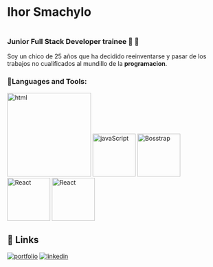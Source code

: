 # Ihor Smachylo
<div>
    <p align="center"><img  src="https://media1.giphy.com/media/qgQUggAC3Pfv687qPC/giphy.gif?cid=790b7611a0521e7a6b5e46da11a4b6cb35cdb3e725790b6d&rid=giphy.gif&ct=g" alt=""></p>
</div>

### Junior Full Stack Developer trainee 🌱  👋

Soy un chico de 25 años que ha decidido reeinventarse y pasar de los trabajos no cualificados  al mundillo de la **programacion**.

<h3>🔨Languages and Tools: </h3>
  <div>
    <img src="https://qph.cf2.quoracdn.net/main-qimg-dc25bbbd4163b22bc821c66783663d71"  width="195"  alt="html" >
    <img src="https://upload.wikimedia.org/wikipedia/commons/thumb/9/99/Unofficial_JavaScript_logo_2.svg/512px-Unofficial_JavaScript_logo_2.svg.png"  width="100"  alt="javaScript">
    <img src="https://w7.pngwing.com/pngs/414/111/png-transparent-boostrap-front-end-long-shadow-preprocessor-web-long-shadow-web-icons-icon-thumbnail.png" width="100"       alt="Bosstrap">
    <img src="https://encrypted-tbn0.gstatic.com/images?q=tbn:ANd9GcQG8a5JBp7fItY4adAXbFHqfD2NIRb2dAt-uA&usqp=CAU" width="100" alt="React">
    <img src="https://upload.wikimedia.org/wikipedia/commons/thumb/4/47/React.svg/800px-React.svg.png" width="100" alt="React">
</div>

## 🔗 Links

[![portfolio](https://img.shields.io/badge/my_portfolio-000?style=for-the-badge&logo=ko-fi&logoColor=white)](https://katherineoelsner.com/)
[![linkedin](https://img.shields.io/badge/linkedin-0A66C2?style=for-the-badge&logo=linkedin&logoColor=white)](https://www.linkedin.com/in/ihor-smachylo-23a44120b//)
